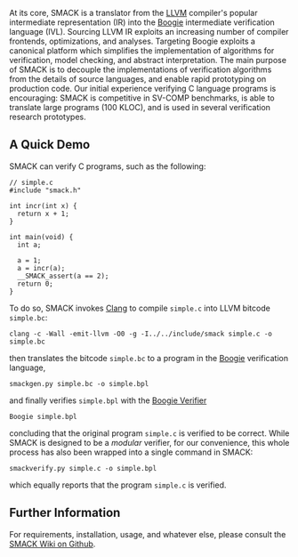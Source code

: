 At its core, SMACK is a translator from the [LLVM](http://www.llvm.org)
compiler's popular intermediate representation (IR) into the
[Boogie](http://boogie.codeplex.com) intermediate verification language (IVL).
Sourcing LLVM IR exploits an increasing number of compiler frontends,
optimizations, and analyses. Targeting Boogie exploits a canonical platform
which simplifies the implementation of algorithms for verification, model
checking, and abstract interpretation. The main purpose of SMACK is to decouple
the implementations of verification algorithms from the details of source
languages, and enable rapid prototyping on production code.  Our initial
experience verifying C language programs is encouraging: SMACK is competitive
in SV-COMP benchmarks, is able to translate large programs (100 KLOC), and is
used in several verification research prototypes.

## A Quick Demo

SMACK can verify C programs, such as the following:

    // simple.c
    #include "smack.h"

    int incr(int x) {
      return x + 1;
    }

    int main(void) {
      int a;

      a = 1;
      a = incr(a);
      __SMACK_assert(a == 2);
      return 0;
    }

To do so, SMACK invokes [Clang](http://clang.llvm.org) to compile `simple.c`
into LLVM bitcode `simple.bc`:

    clang -c -Wall -emit-llvm -O0 -g -I../../include/smack simple.c -o simple.bc

then translates the bitcode `simple.bc` to a program in the
[Boogie](http://boogie.codeplex.com) verification language,

    smackgen.py simple.bc -o simple.bpl

and finally verifies `simple.bpl` with the [Boogie Verifier](http://boogie.codeplex.com)

    Boogie simple.bpl

concluding that the original program `simple.c` is verified to be correct.
While SMACK is designed to be a *modular* verifier, for our convenience, this
whole process has also been wrapped into a single command in SMACK:

    smackverify.py simple.c -o simple.bpl
    
which equally reports that the program `simple.c` is verified.

## Further Information

For requirements, installation, usage, and whatever else, please consult the
[SMACK Wiki on Github](https://github.com/smackers/smack/wiki).
